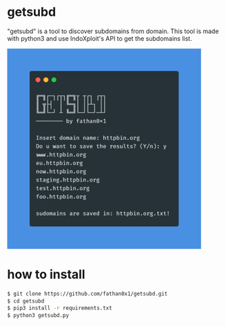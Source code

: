 # getsubd
"getsubd" is a tool to discover subdomains from domain. This tool is made with python3 and use IndoXploit's API to get the subdomains list.

<img src="https://raw.githubusercontent.com/fathan0x1/getsubd/master/screenshot.png" width=450 float=center>

# how to install
```sh
$ git clone https://github.com/fathan0x1/getsubd.git
$ cd getsubd
$ pip3 install -r requirements.txt
$ python3 getsubd.py
```
